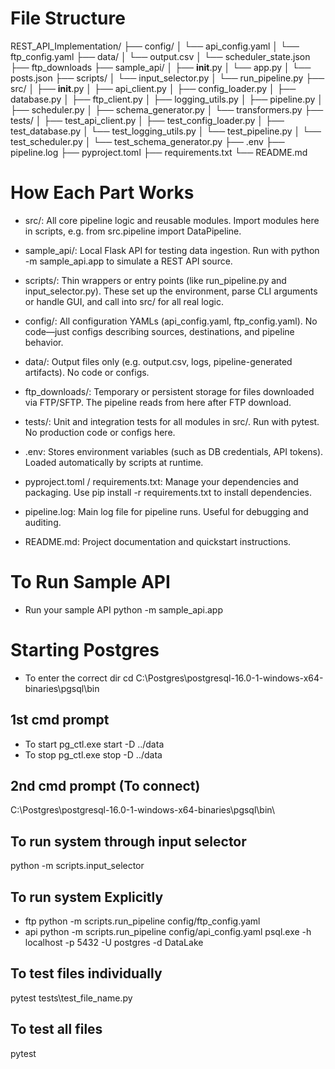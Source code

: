 # File Structure
REST_API_Implementation/
├── config/
│   └── api_config.yaml
│   └── ftp_config.yaml
├── data/
│   └── output.csv
│   └── scheduler_state.json
├── ftp_downloads
├── sample_api/
│   ├── __init__.py
│   └── app.py
│   └── posts.json
├── scripts/
│   └── input_selector.py
│   └── run_pipeline.py
├── src/
│   ├── __init__.py
│   ├── api_client.py
│   ├── config_loader.py
│   ├── database.py
│   ├── ftp_client.py
│   ├── logging_utils.py
│   ├── pipeline.py
│   ├── scheduler.py
│   ├── schema_generator.py
│   └── transformers.py
├── tests/
│   ├── test_api_client.py
│   ├── test_config_loader.py
│   ├── test_database.py
│   └── test_logging_utils.py
│   └── test_pipeline.py
│   └── test_scheduler.py
│   └── test_schema_generator.py
├── .env
├── pipeline.log
├── pyproject.toml
├── requirements.txt
└── README.md

# How Each Part Works
- src/: All core pipeline logic and reusable modules.
Import modules here in scripts, e.g. from src.pipeline import DataPipeline.

- sample_api/: Local Flask API for testing data ingestion.
Run with python -m sample_api.app to simulate a REST API source.

- scripts/: Thin wrappers or entry points (like run_pipeline.py and input_selector.py).
These set up the environment, parse CLI arguments or handle GUI, and call into src/ for all real logic.

- config/: All configuration YAMLs (api_config.yaml, ftp_config.yaml).
No code—just configs describing sources, destinations, and pipeline behavior.

- data/: Output files only (e.g. output.csv, logs, pipeline-generated artifacts).
No code or configs.

- ftp_downloads/: Temporary or persistent storage for files downloaded via FTP/SFTP.
The pipeline reads from here after FTP download.

- tests/: Unit and integration tests for all modules in src/.
Run with pytest. No production code or configs here.

- .env: Stores environment variables (such as DB credentials, API tokens).
Loaded automatically by scripts at runtime.

- pyproject.toml / requirements.txt: Manage your dependencies and packaging.
Use pip install -r requirements.txt to install dependencies.

- pipeline.log: Main log file for pipeline runs. Useful for debugging and auditing.

- README.md: Project documentation and quickstart instructions.

# To Run Sample API
- Run your sample API
python -m sample_api.app

# Starting Postgres
- To enter the correct dir
cd C:\Postgres\postgresql-16.0-1-windows-x64-binaries\pgsql\bin

## 1st cmd prompt 
- To start
pg_ctl.exe start -D ../data
- To stop
pg_ctl.exe stop -D ../data

## 2nd cmd prompt (To connect)
C:\Postgres\postgresql-16.0-1-windows-x64-binaries\pgsql\bin\

## To run system through input selector
python -m scripts.input_selector

## To run system Explicitly
- ftp
python -m scripts.run_pipeline config/ftp_config.yaml
- api
python -m scripts.run_pipeline config/api_config.yaml
psql.exe -h localhost -p 5432 -U postgres -d DataLake
## To test files individually
pytest tests\test_file_name.py

## To test all files
pytest